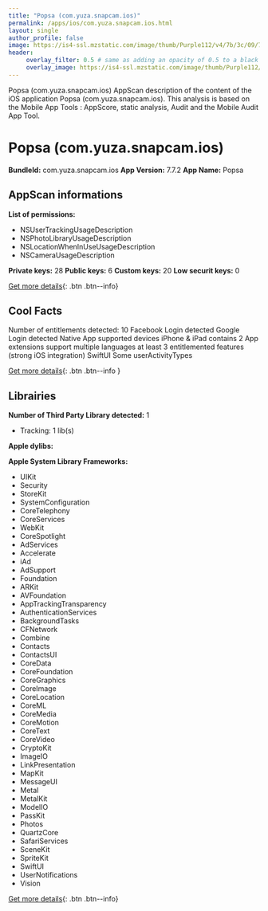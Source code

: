 ```yaml
---
title: "Popsa (com.yuza.snapcam.ios)"
permalink: /apps/ios/com.yuza.snapcam.ios.html
layout: single
author_profile: false
image: https://is4-ssl.mzstatic.com/image/thumb/Purple112/v4/7b/3c/09/7b3c096c-21ce-3068-0cd7-7325e845b56f/AppIcon-0-0-1x_U007emarketing-0-7-0-0-85-220.png/512x512bb.jpg
header: 
     overlay_filter: 0.5 # same as adding an opacity of 0.5 to a black background
     overlay_image: https://is4-ssl.mzstatic.com/image/thumb/Purple112/v4/7b/3c/09/7b3c096c-21ce-3068-0cd7-7325e845b56f/AppIcon-0-0-1x_U007emarketing-0-7-0-0-85-220.png/512x512bb.jpg
---
```

Popsa (com.yuza.snapcam.ios) AppScan description of the content of the iOS application Popsa (com.yuza.snapcam.ios). This analysis is based on the Mobile App Tools : AppScore, static analysis, Audit and the Mobile Audit App Tool.

# Popsa (com.yuza.snapcam.ios)

**BundleId:** com.yuza.snapcam.ios
**App Version:** 7.7.2
**App Name:** Popsa


## AppScan informations 

**List of permissions:** 
- NSUserTrackingUsageDescription
- NSPhotoLibraryUsageDescription
- NSLocationWhenInUseUsageDescription
- NSCameraUsageDescription
  
  
**Private keys:** 28
**Public keys:** 6
**Custom keys:** 20
**Low securit keys:** 0
  
[Get more details](/pricing.html){: .btn .btn--info}

## Cool Facts

Number of entitlements detected: 10
Facebook Login detected
Google Login detected
Native App
supported devices iPhone & iPad
contains 2 App extensions
support multiple languages
at least 3 entitlemented features (strong iOS integration)
SwiftUI
Some userActivityTypes
  
[Get more details](/pricing.html){: .btn .btn--info }

## Librairies 
**Number of Third Party Library detected:** 1
- Tracking: 1 lib(s)


**Apple dylibs:**


**Apple System Library Frameworks:**
- UIKit
- Security
- StoreKit
- SystemConfiguration
- CoreTelephony
- CoreServices
- WebKit
- CoreSpotlight
- AdServices
- Accelerate
- iAd
- AdSupport
- Foundation
- ARKit
- AVFoundation
- AppTrackingTransparency
- AuthenticationServices
- BackgroundTasks
- CFNetwork
- Combine
- Contacts
- ContactsUI
- CoreData
- CoreFoundation
- CoreGraphics
- CoreImage
- CoreLocation
- CoreML
- CoreMedia
- CoreMotion
- CoreText
- CoreVideo
- CryptoKit
- ImageIO
- LinkPresentation
- MapKit
- MessageUI
- Metal
- MetalKit
- ModelIO
- PassKit
- Photos
- QuartzCore
- SafariServices
- SceneKit
- SpriteKit
- SwiftUI
- UserNotifications
- Vision


  
[Get more details](/pricing.html){: .btn .btn--info}

